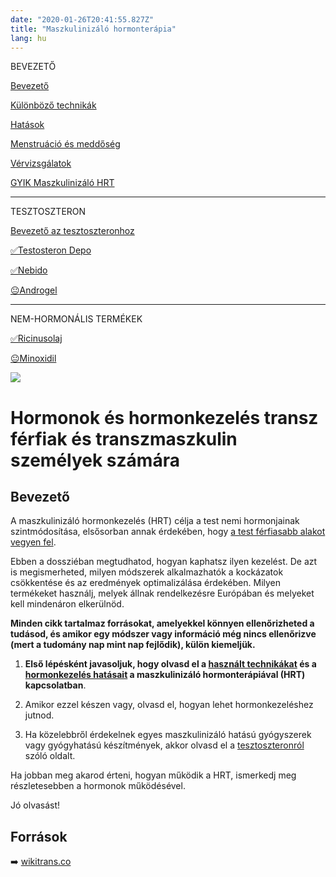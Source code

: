 ```yaml
---
date: "2020-01-26T20:41:55.827Z"
title: "Maszkulinizáló hormonterápia"
lang: hu
---
```


<div class="floating-columns">

<div class="floating-bar">

BEVEZETŐ

[Bevezető](/#/entry?id=maszkulinizalo-hormonterapia)

[Különböző technikák](/#/entry?id=maszkulinizalo-hormonterapia-technikak)

[Hatások](/#/entry?id=maszkulinizalo-hormonterapia-hatasok)

[Menstruáció és meddőség](/#/entry?id=maszkulinizalo-hormonterapia-menstruacio-meddoseg)

[Vérvizsgálatok](/#/entry?id=maszkulinizalo-hormonterapia-vervizsgalatok)

[GYIK Maszkulinizáló HRT](/#/entry?id=maszkulinizalo-hormonterapia-gyik)


<hr />

TESZTOSZTERON

[Bevezető az tesztoszteronhoz](/#/entry?id=tesztoszteron)

[✅Testosteron Depo](/#/entry?id=maszkulinizalo-injekciok)

[✅Nebido](/#/entry?id=nebido)

[😐Androgel](/#/entry?id=androgel)

<hr />

NEM-HORMONÁLIS TERMÉKEK

[✅Ricinusolaj](/#/entry?id=ricinusolaj)

[😐Minoxidil](/#/entry?id=minoxidil)

</div>

<div class="wiki-content">

<div class="header-image"><img src="assets/images/undraw_launching.svg" /></div>

# Hormonok és hormonkezelés transz férfiak és transzmaszkulin személyek számára

## Bevezető

A maszkulinizáló hormonkezelés (HRT) célja a test nemi hormonjainak szintmódosítása, elsősorban annak érdekében, hogy [a test férfiasabb alakot vegyen fel](/#/entry?id=maszkulinizalo-hormonterapia-hatasok).

Ebben a dossziéban megtudhatod, hogyan kaphatsz ilyen kezelést. De azt is megismerheted, milyen módszerek alkalmazhatók a kockázatok csökkentése és az eredmények optimalizálása érdekében. Milyen termékeket használj, melyek állnak rendelkezésre Európában és melyeket kell mindenáron elkerülnöd.

**Minden cikk tartalmaz forrásokat, amelyekkel könnyen ellenőrizheted a tudásod, és amikor egy módszer vagy információ még nincs ellenőrizve (mert a tudomány nap mint nap fejlődik), külön kiemeljük.**


1. **Első lépésként javasoljuk, hogy olvasd el a [használt technikákat](/#/entry?id=feminizalo-hormonterapia-technikak) és a [hormonkezelés hatásait](/#/entry?id=feminizalo-hormonterapia-hatasok) a maszkulinizáló hormonterápiával (HRT) kapcsolatban**.

2. Amikor ezzel készen vagy, olvasd el, hogyan lehet hormonkezeléshez jutnod.

3. Ha közelebbről érdekelnek egyes maszkulinizáló hatású gyógyszerek vagy gyógyhatású készítmények, akkor olvasd el a [tesztoszteronról](/#/entry?id=tesztoszteron) szóló oldalt.

Ha jobban meg akarod érteni, hogyan működik a HRT, ismerkedj meg részletesebben a hormonok működésével.

Jó olvasást!

## Források

➡️ [wikitrans.co](https://wikitrans.co)

</div>
